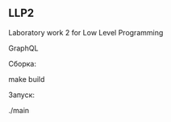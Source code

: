 ## LLP2
Laboratory work 2 for Low Level Programming

GraphQL

Сборка:

make build 

Запуск:

./main
